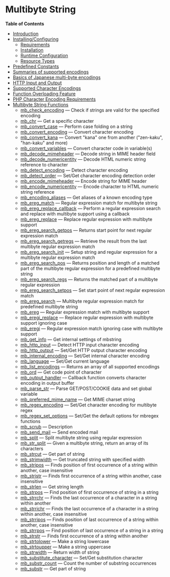 Multibyte String
================

**Table of Contents**

-   [Introduction](/intro/mbstring.html)
-   [Installing/Configuring](/mbstring/setup.html)
    -   [Requirements](/mbstring/setup.html#Requirements)
    -   [Installation](/mbstring/setup.html#Installation)
    -   [Runtime
        Configuration](/mbstring/setup.html#Runtime%20Configuration)
    -   [Resource Types](/mbstring/setup.html#Resource%20Types)
-   [Predefined Constants](/mbstring/constants.html)
-   [Summaries of supported encodings](/mbstring/encodings.html)
-   [Basics of Japanese multi-byte encodings](/mbstring/ja-basic.html)
-   [HTTP Input and Output](/mbstring/http.html)
-   [Supported Character Encodings](/mbstring/supported-encodings.html)
-   [Function Overloading Feature](/mbstring/overload.html)
-   [PHP Character Encoding Requirements](/mbstring/php4/req.html)
-   [Multibyte String Functions](/ref/mbstring.html)
    -   [mb\_check\_encoding](/ref/mbstring.html#mb_check_encoding) —
        Check if strings are valid for the specified encoding
    -   [mb\_chr](/ref/mbstring.html#mb_chr) — Get a specific character
    -   [mb\_convert\_case](/ref/mbstring.html#mb_convert_case) —
        Perform case folding on a string
    -   [mb\_convert\_encoding](/ref/mbstring.html#mb_convert_encoding)
        — Convert character encoding
    -   [mb\_convert\_kana](/ref/mbstring.html#mb_convert_kana) —
        Convert "kana" one from another ("zen-kaku", "han-kaku" and
        more)
    -   [mb\_convert\_variables](/ref/mbstring.html#mb_convert_variables)
        — Convert character code in variable(s)
    -   [mb\_decode\_mimeheader](/ref/mbstring.html#mb_decode_mimeheader)
        — Decode string in MIME header field
    -   [mb\_decode\_numericentity](/ref/mbstring.html#mb_decode_numericentity)
        — Decode HTML numeric string reference to character
    -   [mb\_detect\_encoding](/ref/mbstring.html#mb_detect_encoding) —
        Detect character encoding
    -   [mb\_detect\_order](/ref/mbstring.html#mb_detect_order) —
        Set/Get character encoding detection order
    -   [mb\_encode\_mimeheader](/ref/mbstring.html#mb_encode_mimeheader)
        — Encode string for MIME header
    -   [mb\_encode\_numericentity](/ref/mbstring.html#mb_encode_numericentity)
        — Encode character to HTML numeric string reference
    -   [mb\_encoding\_aliases](/ref/mbstring.html#mb_encoding_aliases)
        — Get aliases of a known encoding type
    -   [mb\_ereg\_match](/ref/mbstring.html#mb_ereg_match) — Regular
        expression match for multibyte string
    -   [mb\_ereg\_replace\_callback](/ref/mbstring.html#mb_ereg_replace_callback)
        — Perform a regular expression search and replace with multibyte
        support using a callback
    -   [mb\_ereg\_replace](/ref/mbstring.html#mb_ereg_replace) —
        Replace regular expression with multibyte support
    -   [mb\_ereg\_search\_getpos](/ref/mbstring.html#mb_ereg_search_getpos)
        — Returns start point for next regular expression match
    -   [mb\_ereg\_search\_getregs](/ref/mbstring.html#mb_ereg_search_getregs)
        — Retrieve the result from the last multibyte regular expression
        match
    -   [mb\_ereg\_search\_init](/ref/mbstring.html#mb_ereg_search_init)
        — Setup string and regular expression for a multibyte regular
        expression match
    -   [mb\_ereg\_search\_pos](/ref/mbstring.html#mb_ereg_search_pos) —
        Returns position and length of a matched part of the multibyte
        regular expression for a predefined multibyte string
    -   [mb\_ereg\_search\_regs](/ref/mbstring.html#mb_ereg_search_regs)
        — Returns the matched part of a multibyte regular expression
    -   [mb\_ereg\_search\_setpos](/ref/mbstring.html#mb_ereg_search_setpos)
        — Set start point of next regular expression match
    -   [mb\_ereg\_search](/ref/mbstring.html#mb_ereg_search) —
        Multibyte regular expression match for predefined multibyte
        string
    -   [mb\_ereg](/ref/mbstring.html#mb_ereg) — Regular expression
        match with multibyte support
    -   [mb\_eregi\_replace](/ref/mbstring.html#mb_eregi_replace) —
        Replace regular expression with multibyte support ignoring case
    -   [mb\_eregi](/ref/mbstring.html#mb_eregi) — Regular expression
        match ignoring case with multibyte support
    -   [mb\_get\_info](/ref/mbstring.html#mb_get_info) — Get internal
        settings of mbstring
    -   [mb\_http\_input](/ref/mbstring.html#mb_http_input) — Detect
        HTTP input character encoding
    -   [mb\_http\_output](/ref/mbstring.html#mb_http_output) — Set/Get
        HTTP output character encoding
    -   [mb\_internal\_encoding](/ref/mbstring.html#mb_internal_encoding)
        — Set/Get internal character encoding
    -   [mb\_language](/ref/mbstring.html#mb_language) — Set/Get current
        language
    -   [mb\_list\_encodings](/ref/mbstring.html#mb_list_encodings) —
        Returns an array of all supported encodings
    -   [mb\_ord](/ref/mbstring.html#mb_ord) — Get code point of
        character
    -   [mb\_output\_handler](/ref/mbstring.html#mb_output_handler) —
        Callback function converts character encoding in output buffer
    -   [mb\_parse\_str](/ref/mbstring.html#mb_parse_str) — Parse
        GET/POST/COOKIE data and set global variable
    -   [mb\_preferred\_mime\_name](/ref/mbstring.html#mb_preferred_mime_name)
        — Get MIME charset string
    -   [mb\_regex\_encoding](/ref/mbstring.html#mb_regex_encoding) —
        Set/Get character encoding for multibyte regex
    -   [mb\_regex\_set\_options](/ref/mbstring.html#mb_regex_set_options)
        — Set/Get the default options for mbregex functions
    -   [mb\_scrub](/ref/mbstring.html#mb_scrub) — Description
    -   [mb\_send\_mail](/ref/mbstring.html#mb_send_mail) — Send encoded
        mail
    -   [mb\_split](/ref/mbstring.html#mb_split) — Split multibyte
        string using regular expression
    -   [mb\_str\_split](/ref/mbstring.html#mb_str_split) — Given a
        multibyte string, return an array of its characters
    -   [mb\_strcut](/ref/mbstring.html#mb_strcut) — Get part of string
    -   [mb\_strimwidth](/ref/mbstring.html#mb_strimwidth) — Get
        truncated string with specified width
    -   [mb\_stripos](/ref/mbstring.html#mb_stripos) — Finds position of
        first occurrence of a string within another, case insensitive
    -   [mb\_stristr](/ref/mbstring.html#mb_stristr) — Finds first
        occurrence of a string within another, case insensitive
    -   [mb\_strlen](/ref/mbstring.html#mb_strlen) — Get string length
    -   [mb\_strpos](/ref/mbstring.html#mb_strpos) — Find position of
        first occurrence of string in a string
    -   [mb\_strrchr](/ref/mbstring.html#mb_strrchr) — Finds the last
        occurrence of a character in a string within another
    -   [mb\_strrichr](/ref/mbstring.html#mb_strrichr) — Finds the last
        occurrence of a character in a string within another, case
        insensitive
    -   [mb\_strripos](/ref/mbstring.html#mb_strripos) — Finds position
        of last occurrence of a string within another, case insensitive
    -   [mb\_strrpos](/ref/mbstring.html#mb_strrpos) — Find position of
        last occurrence of a string in a string
    -   [mb\_strstr](/ref/mbstring.html#mb_strstr) — Finds first
        occurrence of a string within another
    -   [mb\_strtolower](/ref/mbstring.html#mb_strtolower) — Make a
        string lowercase
    -   [mb\_strtoupper](/ref/mbstring.html#mb_strtoupper) — Make a
        string uppercase
    -   [mb\_strwidth](/ref/mbstring.html#mb_strwidth) — Return width of
        string
    -   [mb\_substitute\_character](/ref/mbstring.html#mb_substitute_character)
        — Set/Get substitution character
    -   [mb\_substr\_count](/ref/mbstring.html#mb_substr_count) — Count
        the number of substring occurrences
    -   [mb\_substr](/ref/mbstring.html#mb_substr) — Get part of string
